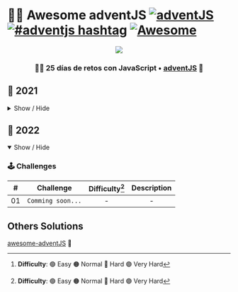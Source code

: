 # 🎅🎄 Awesome adventJS [![adventJS](https://img.shields.io/badge/adventJS-fbbf24?style=flat-square&logo=JavaScript&logoColor=000000)](https://adventjs.dev) [![#adventjs hashtag](https://img.shields.io/badge/-%23adventJS-1DA1F2?style=flat-square&logo=twitter&logoColor=white)](https://twitter.com/search?q=%23adventjs&src=recent_search_click&f=live) [![Awesome](https://cdn.rawgit.com/sindresorhus/awesome/d7305f38d29fed78fa85652e3a63e154dd8e8829/media/badge.svg)](https://github.com/sindresorhus/awesome)

<p align="center"> 
  <img src=https://i.imgur.com/mOUN7uE.png/>
</p>

<h3 align="center">🧑‍🚀 25 días de retos con JavaScript • <a href="https://adventjs.dev">adventJS</a> 🚀</h3>

## 🦠 2021

<details hide>

<summary>Show / Hide</summary>

### 🕹️ Challenges

|   #   |                             Challenge                             | Difficulty[^1] |                Description                 |
| :---: | :---------------------------------------------------------------: | :------------: | :----------------------------------------: |
|  01   |                    Contando ovejas para dormir                    |       🟢        | [Show](https://adventjs.dev/challenges/01) |
|  02   |               ¡Ayuda al elfo a listar los regalos!                |       🟢        | [Show](https://adventjs.dev/challenges/02) |
|  03   |               El Grinch quiere fastidiar la Navidad               |       🟠        | [Show](https://adventjs.dev/challenges/03) |
|  04   |               ¡Es hora de poner la navidad en casa!               |       🟠        | [Show](https://adventjs.dev/challenges/04) |
|  05   |                Contando los días para los regalos                 |       🟢        | [Show](https://adventjs.dev/challenges/05) |
|  06   |                  Rematando los exámenes finales                   |       🟠        | [Show](https://adventjs.dev/challenges/06) |
|  07   |                     Buscando en el almacén...                     |       🟠        | [Show](https://adventjs.dev/challenges/07) |
|  08   |                  La locura de las criptomonedas                   |       🟠        | [Show](https://adventjs.dev/challenges/08) |
|  09   |                  Agrupando cosas automáticamente                  |       🔴        | [Show](https://adventjs.dev/challenges/09) |
|  10   |                       La máquina del cambio                       |       🔴        | [Show](https://adventjs.dev/challenges/10) |
|  11   |           ¿Vale la pena la tarjeta fidelidad del cine?            |       🟠        | [Show](https://adventjs.dev/challenges/11) |
|  12   |              La ruta perfecta para dejar los regalos              |       🔴        | [Show](https://adventjs.dev/challenges/12) |
|  13   |                  Envuelve regalos con asteriscos                  |       🟢        | [Show](https://adventjs.dev/challenges/13) |
|  14   |                     En busca del reno perdido                     |       🟠        | [Show](https://adventjs.dev/challenges/14) |
|  15   |                         El salto perfecto                         |       🟠        | [Show](https://adventjs.dev/challenges/15) |
|  16   |                    Descifrando los números...                     |       🟢        | [Show](https://adventjs.dev/challenges/16) |
|  17   |            La locura de enviar paquetes en esta época             |       🔴        | [Show](https://adventjs.dev/challenges/17) |
|  18   |                El sistema operativo de Santa Claus                |       🟢        | [Show](https://adventjs.dev/challenges/18) |
|  19   |                ¿Qué deberíamos aprender en Platzi?                |       🟠        | [Show](https://adventjs.dev/challenges/19) |
|  20   |                  ¿Una carta de pangramas? ¡QUÉ!                   |       🟢        | [Show](https://adventjs.dev/challenges/20) |
|  21   |                      La ruta con los regalos                      |       🔴        | [Show](https://adventjs.dev/challenges/21) |
|  22   |                ¿Cuántos adornos necesita el árbol?                |       🟠        | [Show](https://adventjs.dev/challenges/22) |
|  23   | ¿Puedes reconfigurar las fábricas para no parar de crear regalos? |       🟣        | [Show](https://adventjs.dev/challenges/23) |
|  24   |                   Comparando árboles de Navidad                   |       🟠        | [Show](https://adventjs.dev/challenges/24) |
|  25   |            El último juego y hasta el año que viene 👋             |       🟠        | [Show](https://adventjs.dev/challenges/25) |

</details>

## 🤖 2022

<details open>

<summary>Show / Hide</summary>

### 🕹️ Challenges

|   #   |     Challenge     | Difficulty[^1] | Description |
| :---: | :---------------: | :------------: | :---------: |
|  01   | `Comming soon...` |       -        |      -      |

[^1]: **Difficulty**: 🟢 Easy 🟠 Normal 🔴 Hard 🟣 Very Hard

</details>


## Others Solutions

[awesome-adventJS](https://github.com/borjapazr/awesome-adventjs) :turtle:
